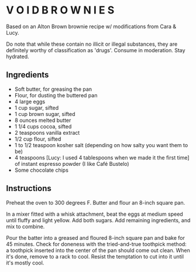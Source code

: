 V O I D B R O W N I E S 
=======================

Based on an Alton Brown brownie recipe w/ modifications from Cara & Lucy.

Do note that while these contain no illicit or illegal substances, they are definitely worthy of classification as 'drugs'. Consume in moderation. Stay hydrated.

Ingredients
-----------

 + Soft butter, for greasing the pan
 + Flour, for dusting the buttered pan
 + 4 large eggs
 + 1 cup sugar, sifted
 + 1 cup brown sugar, sifted
 + 8 ounces melted butter
 + 1 1/4 cups cocoa, sifted
 + 2 teaspoons vanilla extract
 + 1/2 cup flour, sifted
 + 1 to 1/2 teaspoon kosher salt (depending on how salty you want them to be)
 + 4 teaspoons [Lucy: I used 4 tablespoons when we made it the first time] of instant espresso powder (I like Café Bustelo)
 + Some chocolate chips
 
Instructions
------------

Preheat the oven to 300 degrees F. Butter and flour an 8-inch square pan.

In a mixer fitted with a whisk attachment, beat the eggs at medium speed until fluffy and light yellow. Add both sugars. Add remaining ingredients, and mix to combine.

Pour the batter into a greased and floured 8-inch square pan and bake for 45 minutes. Check for doneness with the tried-and-true toothpick method: a toothpick inserted into the center of the pan should come out clean. When it's done, remove to a rack to cool. Resist the temptation to cut into it until it's mostly cool.

